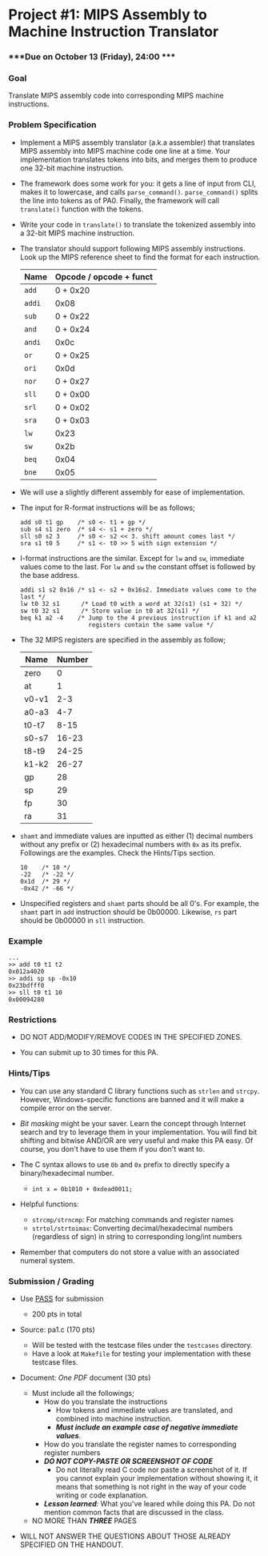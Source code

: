 # Project #1: MIPS Assembly to Machine Instruction Translator

### ***Due on October 13 (Friday), 24:00 ***

### Goal

Translate MIPS assembly code into corresponding MIPS machine instructions.


### Problem Specification

- Implement a MIPS assembly translator (a.k.a assembler) that translates MIPS assembly into MIPS machine code one line at a time. Your implementation translates tokens into bits, and merges them to produce one 32-bit machine instruction.


- The framework does some work for you: it gets a line of input from CLI, makes it to lowercase, and calls `parse_command()`. `parse_command()` splits the line into tokens as of PA0. Finally, the framework will call `translate()` function with the tokens.

- Write your code in `translate()` to translate the tokenized assembly into a 32-bit MIPS machine instruction.

- The translator should support following MIPS assembly instructions. Look up the MIPS reference sheet to find the format for each instruction.

  | Name   | Opcode / opcode + funct |
  | ------ | ----------------------- |
  | `add`  | 0 + 0x20                |
  | `addi` | 0x08                    |
  | `sub`  | 0 + 0x22                |
  | `and`  | 0 + 0x24                |
  | `andi` | 0x0c                    |
  | `or`   | 0 + 0x25                |
  | `ori`  | 0x0d                    |
  | `nor`  | 0 + 0x27                |
  | `sll`  | 0 + 0x00                |
  | `srl`  | 0 + 0x02                |
  | `sra`  | 0 + 0x03                |
  | `lw`   | 0x23                    |
  | `sw`   | 0x2b                    |
  | `beq`  | 0x04                    |
  | `bne`  | 0x05                    |

- We will use a slightly different assembly for ease of implementation.

- The input for R-format instructions will be as follows;
  ```
  add s0 t1 gp    /* s0 <- t1 + gp */
  sub s4 s1 zero  /* s4 <- s1 + zero */
  sll s0 s2 3     /* s0 <- s2 << 3. shift amount comes last */
  sra s1 t0 5     /* s1 <- t0 >> 5 with sign extension */
  ```

- I-format instructions are the similar. Except for `lw` and `sw`, immediate values come to the last. For `lw` and `sw` the constant offset is followed by the base address.
  ```
  addi s1 s2 0x16 /* s1 <- s2 + 0x16s2. Immediate values come to the last */
  lw t0 32 s1      /* Load t0 with a word at 32(s1) (s1 + 32) */
  sw t0 32 s1      /* Store value in t0 at 32(s1) */
  beq k1 a2 -4    /* Jump to the 4 previous instruction if k1 and a2
                     registers contain the same value */
  ```

- The 32 MIPS registers are specified in the assembly as follow;

  | Name   | Number |
  | ------ | ------ |
  | zero   | 0      |
  | at     | 1      |
  | v0-v1  | 2-3    |
  | a0-a3  | 4-7    |
  | t0-t7  | 8-15   |
  | s0-s7  | 16-23  |
  | t8-t9  | 24-25  |
  | k1-k2  | 26-27  |
  | gp     | 28     |
  | sp     | 29     |
  | fp     | 30     |
  | ra     | 31     |

- `shamt` and immediate values are inputted as either (1) decimal numbers without any prefix or (2) hexadecimal numbers with `0x` as its prefix. Followings are the examples. Check the Hints/Tips section.
  ```
  10    /* 10 */
  -22   /* -22 */
  0x1d  /* 29 */
  -0x42 /* -66 */
  ```

- Unspecified registers and `shamt` parts should be all 0's. For example, the `shamt` part in `add` instruction should be 0b00000. Likewise, `rs` part should be 0b00000 in `sll` instruction.


### Example
```
...
>> add t0 t1 t2
0x012a4020
>> addi sp sp -0x10
0x23bdfff0
>> sll t0 t1 10
0x00094280
```

### Restrictions

- DO NOT ADD/MODIFY/REMOVE CODES IN THE SPECIFIED ZONES.

- You can submit up to 30 times for this PA.


### Hints/Tips

- You can use any standard C library functions such as `strlen` and `strcpy`. However, Windows-specific functions are banned and it will make a compile error on the server.

- *Bit masking* might be your saver. Learn the concept through Internet search and try to leverage them in your implementation. You will find bit shifting and bitwise AND/OR are very useful and make this PA easy. Of course, you don't have to use them if you don't want to.

- The C syntax allows to use `0b` and `0x` prefix to directly specify a binary/hexadecimal number.
  - `int x = 0b1010 + 0xdead0011;`

- Helpful functions:
  - `strcmp/strncmp`: For matching commands and register names
  - `strtol/strtoimax`: Converting decimal/hexadecimal numbers (regardless of sign) in string to corresponding long/int numbers

- Remember that computers do not store a value with an associated numeral system.


### Submission / Grading

- Use [PASS](https://sslab.ajou.ac.kr/pass) for submission
  - 200 pts in total

- Source: pa1.c (170 pts)
  - Will be tested with the testcase files under the `testcases` directory.
  - Have a look at `Makefile` for testing your implementation with these testcase files.

- Document: *One PDF* document (30 pts)
  - Must include all the followings;
    - How do you translate the instructions
      - How tokens and immediate values are translated, and combined into machine instruction.
      - ***Must include an example case of negative immediate values***.
    - How do you translate the register names to corresponding register numbers
    - ***DO NOT COPY-PASTE OR SCREENSHOT OF CODE***
      - Do not literally read C code nor paste a screenshot of it. If you cannot explain your implementation without showing it, it means that something is not right in the way of your code writing or code explanation.
    - ***Lesson learned***: What you've leared while doing this PA. Do not mention common facts that are discussed in the class.
  - NO MORE THAN ***THREE*** PAGES

- WILL NOT ANSWER THE QUESTIONS ABOUT THOSE ALREADY SPECIFIED ON THE HANDOUT.
